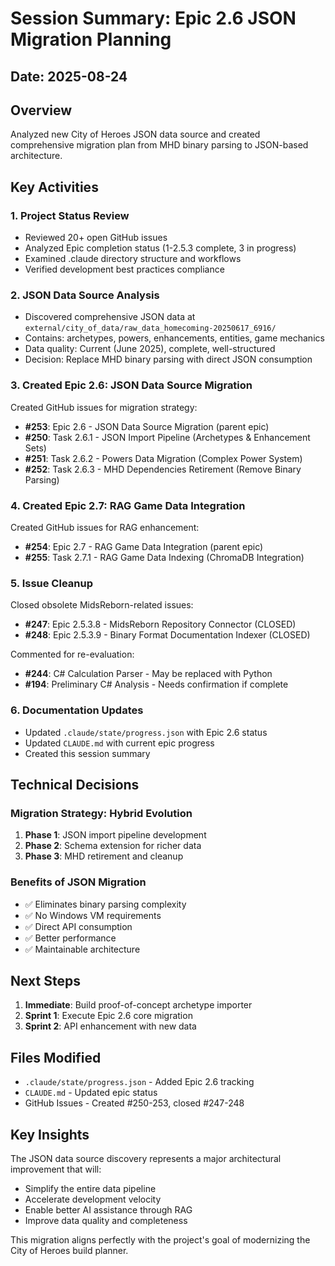 # Session Summary: Epic 2.6 JSON Migration Planning

## Date: 2025-08-24

## Overview
Analyzed new City of Heroes JSON data source and created comprehensive migration plan from MHD binary parsing to JSON-based architecture.

## Key Activities

### 1. Project Status Review
- Reviewed 20+ open GitHub issues
- Analyzed Epic completion status (1-2.5.3 complete, 3 in progress)
- Examined .claude directory structure and workflows
- Verified development best practices compliance

### 2. JSON Data Source Analysis
- Discovered comprehensive JSON data at `external/city_of_data/raw_data_homecoming-20250617_6916/`
- Contains: archetypes, powers, enhancements, entities, game mechanics
- Data quality: Current (June 2025), complete, well-structured
- Decision: Replace MHD binary parsing with direct JSON consumption

### 3. Created Epic 2.6: JSON Data Source Migration
Created GitHub issues for migration strategy:
- **#253**: Epic 2.6 - JSON Data Source Migration (parent epic)
- **#250**: Task 2.6.1 - JSON Import Pipeline (Archetypes & Enhancement Sets)
- **#251**: Task 2.6.2 - Powers Data Migration (Complex Power System)
- **#252**: Task 2.6.3 - MHD Dependencies Retirement (Remove Binary Parsing)

### 4. Created Epic 2.7: RAG Game Data Integration
Created GitHub issues for RAG enhancement:
- **#254**: Epic 2.7 - RAG Game Data Integration (parent epic)
- **#255**: Task 2.7.1 - RAG Game Data Indexing (ChromaDB Integration)

### 5. Issue Cleanup
Closed obsolete MidsReborn-related issues:
- **#247**: Epic 2.5.3.8 - MidsReborn Repository Connector (CLOSED)
- **#248**: Epic 2.5.3.9 - Binary Format Documentation Indexer (CLOSED)

Commented for re-evaluation:
- **#244**: C# Calculation Parser - May be replaced with Python
- **#194**: Preliminary C# Analysis - Needs confirmation if complete

### 6. Documentation Updates
- Updated `.claude/state/progress.json` with Epic 2.6 status
- Updated `CLAUDE.md` with current epic progress
- Created this session summary

## Technical Decisions

### Migration Strategy: Hybrid Evolution
1. **Phase 1**: JSON import pipeline development
2. **Phase 2**: Schema extension for richer data
3. **Phase 3**: MHD retirement and cleanup

### Benefits of JSON Migration
- ✅ Eliminates binary parsing complexity
- ✅ No Windows VM requirements
- ✅ Direct API consumption
- ✅ Better performance
- ✅ Maintainable architecture

## Next Steps
1. **Immediate**: Build proof-of-concept archetype importer
2. **Sprint 1**: Execute Epic 2.6 core migration
3. **Sprint 2**: API enhancement with new data

## Files Modified
- `.claude/state/progress.json` - Added Epic 2.6 tracking
- `CLAUDE.md` - Updated epic status
- GitHub Issues - Created #250-253, closed #247-248

## Key Insights
The JSON data source discovery represents a major architectural improvement that will:
- Simplify the entire data pipeline
- Accelerate development velocity
- Enable better AI assistance through RAG
- Improve data quality and completeness

This migration aligns perfectly with the project's goal of modernizing the City of Heroes build planner.